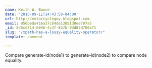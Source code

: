 ```yaml
---
name: Keith W. Boone
date: '2015-09-11T14:43:58-04:00'
url: http://motorcycleguy.blogspot.com
email: 956beda416a37c84da13851d0ee797a5
_id: 5d5ce714-6046-4c3f-8b7b-9dd83d780a71
slug: "/xpath-has-a-lousy-equality-operator/"
template: comment

---
```


Compare generate-id(node1) to generate-id(node2) to compare node equality.

